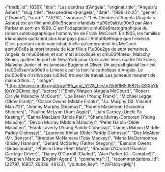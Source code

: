 {"tmdb_id": 10397, "title": "Les cendres d'Angela", "original_title": "Angela's Ashes", "slug_title": "les-cendres-d-angela", "date": "1999-12-25", "genre": ["Drame"], "score": "7.0/10", "synopsis": "Les Cendres d'Angela (Angela's Ashes) est un film am\u00e9ricano-irlandais r\u00e9alis\u00e9 par Alan Parker et sorti en 1999. C'est l'adaptation cin\u00e9matographique du roman autobiographique homonyme de Frank McCourt.  En 1935, les familles irlandaises quittaient plus leur pays pour l'Am\u00e9rique que l'inverse. C'est pourtant cette voie inhabituelle qu'empruntent les McCourt apr\u00e8s la mort brutale de leur fille a l'\u00e2ge de sept semaines. Angela, la m\u00e8re, et son mari alcoolique et ch\u00f4meur, Malachy Senior, quittent le port de New York pour Cork avec leurs quatre fils Frank, Malachy Junior et les jumeaux Eugene et Oliver. Un accueil glacial leur est r\u00e9serv\u00e9 a Limerick par la famille catholique d'Angela. Le p\u00e8re n'arrive pas \u00e0 trouver de travail. Les jumeaux meurent de malnutrition...", "image": "https://image.tmdb.org/t/p/w185_and_h278_bestv2/k5RM5J582tviQSXhYkKvYnQCkmc.jpg", "actors": ["Emily Watson (Angela McCourt)", "Robert Carlyle (Malachy McCourt)", "Joe Breen (Young Frank)", "Michael Legge (Older Frank)", "Ciaran Owens (Middle Frank)", "J.J. Murphy (St. Vincent Man #2)", "Johnny  Murphy (Seamus)", "Ronnie Masterson (Grandma Sheehan)", "Pauline McLynn (Aunt Aggie)", "Liam Carney (Uncle Pa Keating)", "Eanna MacLiam (Uncle Pat)", "Shane Murray-Corcoran (Young Malachy)", "Devon Murray (Middle Malachy)", "Peter Halpin (Older Malachy)", "Frank Laverty (Young Paddy Clohessy)", "James Mahon (Middle Paddy Clohessy)", "Laurence Kinlan (Older Paddy Clohessy)", "Des McAleer (Mr. Benson)", "Brendan McNamara (Toby Mackey)", "Maria McDermottroe (Bridey Hannon)", "Gerard McSorley (Father Gregory)", "Eamonn Owens (Quasimodo)", "Phelim Drew (Rent Man)", "Brendan O'Carroll (Funeral Carriage Driver)", "Danny O'Carroll (Clarke)", "Alan Parker (Dr. Campbell)", "Stephen Marcus (English Agent)"], "comments": [], "recommandations_id": [22797, 16857, 29339, 48123], "youtube_key": "Y2xFUdq-qMg"}